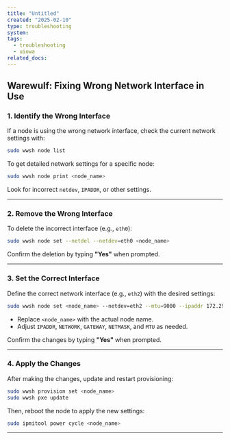```yaml
---
title: "Untitled"
created: "2025-02-10"
type: troubleshooting
system: 
tags:
  - troubleshooting
  - uiowa
related_docs:
---
```



## **Warewulf: Fixing Wrong Network Interface in Use**

### **1. Identify the Wrong Interface**

If a node is using the wrong network interface, check the current network settings with:

```bash
sudo wwsh node list
```

To get detailed network settings for a specific node:

```bash
sudo wwsh node print <node_name>
```

Look for incorrect `netdev`, `IPADDR`, or other settings.

---

### **2. Remove the Wrong Interface**

To delete the incorrect interface (e.g., `eth0`):

```bash
sudo wwsh node set --netdel --netdev=eth0 <node_name>
```

Confirm the deletion by typing **"Yes"** when prompted.

---

### **3. Set the Correct Interface**

Define the correct network interface (e.g., `eth2`) with the desired settings:

```bash
sudo wwsh node set <node_name> --netdev=eth2 --mtu=9000 --ipaddr 172.29.5.240 --network=172.29.4.0 -G 172.29.6.109 -M 255.255.252.0
```

- Replace `<node_name>` with the actual node name.
- Adjust `IPADDR`, `NETWORK`, `GATEWAY`, `NETMASK`, and `MTU` as needed.

Confirm the changes by typing **"Yes"** when prompted.

---

### **4. Apply the Changes**

After making the changes, update and restart provisioning:

```bash
sudo wwsh provision set <node_name>
sudo wwsh pxe update
```

Then, reboot the node to apply the new settings:

```bash
sudo ipmitool power cycle <node_name>
```

---
